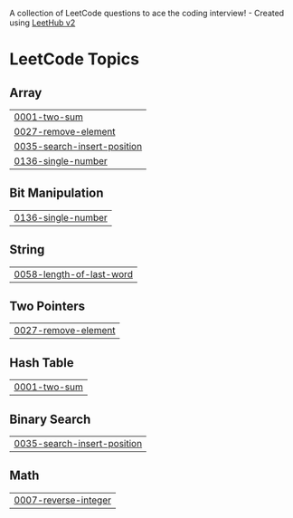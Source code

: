 A collection of LeetCode questions to ace the coding interview! - Created using [LeetHub v2](https://github.com/arunbhardwaj/LeetHub-2.0)
<!---LeetCode Topics Start-->
# LeetCode Topics
## Array
|  |
| ------- |
| [0001-two-sum](https://github.com/taher-dev/DSA-Practice/tree/master/0001-two-sum) |
| [0027-remove-element](https://github.com/taher-dev/DSA-Practice/tree/master/0027-remove-element) |
| [0035-search-insert-position](https://github.com/taher-dev/DSA-Practice/tree/master/0035-search-insert-position) |
| [0136-single-number](https://github.com/taher-dev/DSA-Practice/tree/master/0136-single-number) |
## Bit Manipulation
|  |
| ------- |
| [0136-single-number](https://github.com/taher-dev/DSA-Practice/tree/master/0136-single-number) |
## String
|  |
| ------- |
| [0058-length-of-last-word](https://github.com/taher-dev/DSA-Practice/tree/master/0058-length-of-last-word) |
## Two Pointers
|  |
| ------- |
| [0027-remove-element](https://github.com/taher-dev/DSA-Practice/tree/master/0027-remove-element) |
## Hash Table
|  |
| ------- |
| [0001-two-sum](https://github.com/taher-dev/DSA-Practice/tree/master/0001-two-sum) |
## Binary Search
|  |
| ------- |
| [0035-search-insert-position](https://github.com/taher-dev/DSA-Practice/tree/master/0035-search-insert-position) |
## Math
|  |
| ------- |
| [0007-reverse-integer](https://github.com/taher-dev/DSA-Practice/tree/master/0007-reverse-integer) |
<!---LeetCode Topics End-->